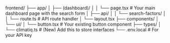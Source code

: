 frontend/
├── app/
│ ├── (dashboard)/
│ │ └── page.tsx # Your main dashboard page with the search form
│ ├── api/
│ │ └── search-factors/
│ │ └── route.ts # API route handler
│ └── layout.tsx
├── components/
│ └── ui/
│ └── button.tsx # Your existing button component
├── types/
│ └── climatiq.ts # (New) Add this to store interfaces
└── .env.local # For your API key

